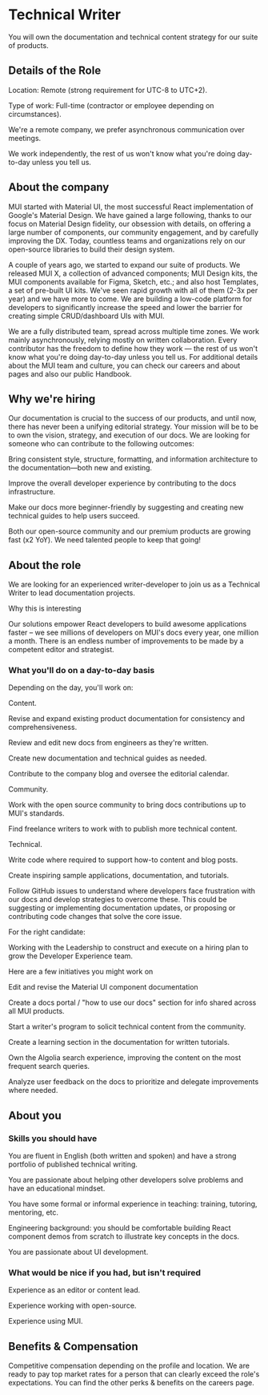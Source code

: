 # Technical Writer

<p class="description">You will own the documentation and technical content strategy for our suite of products.</p>

## Details of the Role

Location: Remote (strong requirement for UTC-8 to UTC+2).

Type of work: Full-time (contractor or employee depending on circumstances).

We're a remote company, we prefer asynchronous communication over meetings.

We work independently, the rest of us won't know what you're doing day-to-day unless you tell us.

## About the company

MUI started with Material UI, the most successful React implementation of Google's Material Design. We have gained a large following, thanks to our focus on Material Design fidelity, our obsession with details, on offering a large number of components, our community engagement, and by carefully improving the DX. Today, countless teams and organizations rely on our open-source libraries to build their design system.

A couple of years ago, we started to expand our suite of products. We released MUI X, a collection of advanced components; MUI Design kits, the MUI components available for Figma, Sketch, etc.; and also host Templates, a set of pre-built UI kits. We've seen rapid growth with all of them (2-3x per year) and we have more to come. We are building a low-code platform for developers to significantly increase the speed and lower the barrier for creating simple CRUD/dashboard UIs with MUI.

We are a fully distributed team, spread across multiple time zones. We work mainly asynchronously, relying mostly on written collaboration. Every contributor has the freedom to define how they work — the rest of us won't know what you're doing day-to-day unless you tell us. For additional details about the MUI team and culture, you can check our careers and about pages and also our public Handbook.

## Why we're hiring

Our documentation is crucial to the success of our products, and until now, there has never been a unifying editorial strategy. Your mission will be to be to own the vision, strategy, and execution of our docs. We are looking for someone who can contribute to the following outcomes:

Bring consistent style, structure, formatting, and information architecture to the documentation—both new and existing.

Improve the overall developer experience by contributing to the docs infrastructure.

Make our docs more beginner-friendly by suggesting and creating new technical guides to help users succeed.

Both our open-source community and our premium products are growing fast (x2 YoY). We need talented people to keep that going!

## About the role

We are looking for an experienced writer-developer to join us as a Technical Writer to lead documentation projects.

Why this is interesting

Our solutions empower React developers to build awesome applications faster – we see millions of developers on MUI's docs every year, one million a month. There is an endless number of improvements to be made by a competent editor and strategist.

### What you'll do on a day-to-day basis

Depending on the day, you'll work on:

Content.

Revise and expand existing product documentation for consistency and comprehensiveness.

Review and edit new docs from engineers as they're written.

Create new documentation and technical guides as needed.

Contribute to the company blog and oversee the editorial calendar.

Community.

Work with the open source community to bring docs contributions up to MUI's standards.

Find freelance writers to work with to publish more technical content.

Technical.

Write code where required to support how-to content and blog posts.

Create inspiring sample applications, documentation, and tutorials.

Follow GitHub issues to understand where developers face frustration with our docs and develop strategies to overcome these. This could be suggesting or implementing documentation updates, or proposing or contributing code changes that solve the core issue.

For the right candidate:

Working with the Leadership to construct and execute on a hiring plan to grow the Developer Experience team.

Here are a few initiatives you might work on

Edit and revise the Material UI component documentation

Create a docs portal / "how to use our docs" section for info shared across all MUI products.

Start a writer's program to solicit technical content from the community.

Create a learning section in the documentation for written tutorials.

Own the Algolia search experience, improving the content on the most frequent search queries.

Analyze user feedback on the docs to prioritize and delegate improvements where needed.

## About you

### Skills you should have

You are fluent in English (both written and spoken) and have a strong portfolio of published technical writing.

You are passionate about helping other developers solve problems and have an educational mindset.

You have some formal or informal experience in teaching: training, tutoring, mentoring, etc.

Engineering background: you should be comfortable building React component demos from scratch to illustrate key concepts in the docs.

You are passionate about UI development.

### What would be nice if you had, but isn't required

Experience as an editor or content lead.

Experience working with open-source.

Experience using MUI.

## Benefits & Compensation

Competitive compensation depending on the profile and location. We are ready to pay top market rates for a person that can clearly exceed the role's expectations. You can find the other perks & benefits on the careers page.